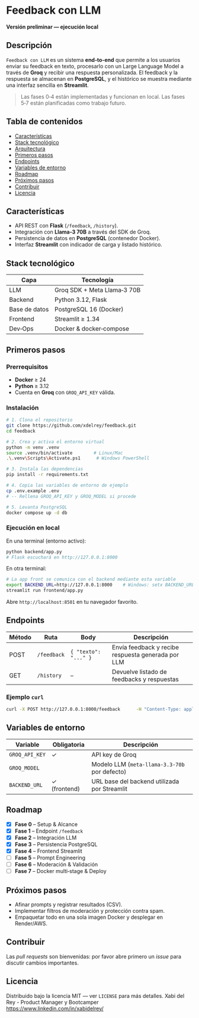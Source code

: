# Feedback con LLM

**Versión preliminar — ejecución local**

## Descripción
`Feedback con LLM` es un sistema **end‑to‑end** que permite a los usuarios enviar su feedback en texto, procesarlo con un Large Language Model a través de **Groq** y recibir una respuesta personalizada. El feedback y la respuesta se almacenan en **PostgreSQL**, y el histórico se muestra mediante una interfaz sencilla en **Streamlit**.

> Las fases 0‑4 están implementadas y funcionan en local. Las fases 5‑7 están planificadas como trabajo futuro.

## Tabla de contenidos
- [Características](#características)
- [Stack tecnológico](#stack-tecnológico)
- [Arquitectura](#arquitectura)
- [Primeros pasos](#primeros-pasos)
- [Endpoints](#endpoints)
- [Variables de entorno](#variables-de-entorno)
- [Roadmap](#roadmap)
- [Próximos pasos](#próximos-pasos)
- [Contribuir](#contribuir)
- [Licencia](#licencia)

## Características
- API REST con **Flask** (`/feedback`, `/history`).
- Integración con **Llama‑3 70B** a través del SDK de Groq.
- Persistencia de datos en **PostgreSQL** (contenedor Docker).
- Interfaz **Streamlit** con indicador de carga y listado histórico.

## Stack tecnológico

| Capa        | Tecnología                       |
|-------------|----------------------------------|
| LLM         | Groq SDK + Meta Llama‑3 70B      |
| Backend     | Python 3.12, Flask               |
| Base de datos | PostgreSQL 16 (Docker)         |
| Frontend    | Streamlit ≥ 1.34                 |
| Dev‑Ops     | Docker & docker‑compose          |


## Primeros pasos

### Prerrequisitos
- **Docker** ≥ 24  
- **Python** ≥ 3.12  
- Cuenta en **Groq** con `GROQ_API_KEY` válida.

### Instalación

```bash
# 1. Clona el repositorio
git clone https://github.com/xdelrey/feedback.git
cd feedback

# 2. Crea y activa el entorno virtual
python -m venv .venv
source .venv/bin/activate        # Linux/Mac
.\.venv\Scripts\Activate.ps1      # Windows PowerShell

# 3. Instala las dependencias
pip install -r requirements.txt

# 4. Copia las variables de entorno de ejemplo
cp .env.example .env
# -- Rellena GROQ_API_KEY y GROQ_MODEL si procede

# 5. Levanta PostgreSQL
docker compose up -d db
```

### Ejecución en local

En una terminal (entorno activo):

```bash
python backend/app.py
# Flask escuchará en http://127.0.0.1:8000
```

En otra terminal:

```bash
# La app front se comunica con el backend mediante esta variable
export BACKEND_URL=http://127.0.0.1:8000    # Windows: setx BACKEND_URL ...
streamlit run frontend/app.py
```

Abre `http://localhost:8501` en tu navegador favorito.

## Endpoints

| Método | Ruta        | Body                      | Descripción                                        |
|--------|-------------|---------------------------|----------------------------------------------------|
| POST   | `/feedback` | `{ "texto": "..." }`      | Envía feedback y recibe respuesta generada por LLM |
| GET    | `/history`  | –                         | Devuelve listado de feedbacks y respuestas         |

### Ejemplo `curl`

```bash
curl -X POST http://127.0.0.1:8000/feedback      -H "Content-Type: application/json"      -d '{"texto":"La interfaz se cuelga al guardar."}'
```

## Variables de entorno

| Variable       | Obligatoria | Descripción                                        |
|----------------|-------------|----------------------------------------------------|
| `GROQ_API_KEY` | ✓           | API key de Groq                                    |
| `GROQ_MODEL`   |             | Modelo LLM (`meta-llama-3.3-70b` por defecto)      |
| `BACKEND_URL`  | ✓ (frontend)| URL base del backend utilizada por Streamlit       |

## Roadmap

- [x] **Fase 0** – Setup & Alcance  
- [x] **Fase 1** – Endpoint `/feedback`  
- [x] **Fase 2** – Integración LLM  
- [x] **Fase 3** – Persistencia PostgreSQL  
- [x] **Fase 4** – Frontend Streamlit  
- [ ] **Fase 5** – Prompt Engineering  
- [ ] **Fase 6** – Moderación & Validación  
- [ ] **Fase 7** – Docker multi‑stage & Deploy  

## Próximos pasos
- Afinar prompts y registrar resultados (CSV).  
- Implementar filtros de moderación y protección contra spam.  
- Empaquetar todo en una sola imagen Docker y desplegar en Render/AWS.  

## Contribuir
Las *pull requests* son bienvenidas: por favor abre primero un *issue* para discutir cambios importantes.

## Licencia
Distribuido bajo la licencia MIT — ver `LICENSE` para más detalles.
Xabi del Rey - Product Manager y Bootcamper
https://www.linkedin.com/in/xabidelrey/
